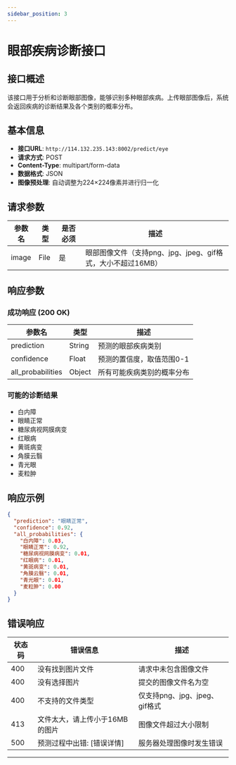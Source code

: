 ```yaml
---
sidebar_position: 3
---
```


# 眼部疾病诊断接口

## 接口概述

该接口用于分析和诊断眼部图像，能够识别多种眼部疾病。上传眼部图像后，系统会返回疾病的诊断结果及各个类别的概率分布。

## 基本信息

- **接口URL**: `http://114.132.235.143:8002/predict/eye`
- **请求方式**: POST
- **Content-Type**: multipart/form-data
- **数据格式**: JSON
- **图像预处理**: 自动调整为224×224像素并进行归一化

## 请求参数

| 参数名 | 类型 | 是否必须 | 描述                                                        |
| ------ | ---- | -------- | ----------------------------------------------------------- |
| image  | File | 是       | 眼部图像文件（支持png、jpg、jpeg、gif格式，大小不超过16MB） |

## 响应参数

### 成功响应 (200 OK)

| 参数名            | 类型   | 描述                       |
| ----------------- | ------ | -------------------------- |
| prediction        | String | 预测的眼部疾病类别         |
| confidence        | Float  | 预测的置信度，取值范围0-1  |
| all_probabilities | Object | 所有可能疾病类别的概率分布 |

### 可能的诊断结果

- 白内障
- 眼睛正常
- 糖尿病视网膜病变
- 红眼病
- 黄斑病变
- 角膜云翳
- 青光眼
- 麦粒肿

## 响应示例

```json
{
  "prediction": "眼睛正常",
  "confidence": 0.92,
  "all_probabilities": {
    "白内障": 0.03,
    "眼睛正常": 0.92,
    "糖尿病视网膜病变": 0.01,
    "红眼病": 0.01,
    "黄斑病变": 0.01,
    "角膜云翳": 0.01,
    "青光眼": 0.01,
    "麦粒肿": 0.00
  }
}
```

## 错误响应

| 状态码 | 错误信息                       | 描述                          |
| ------ | ------------------------------ | ----------------------------- |
| 400    | 没有找到图片文件               | 请求中未包含图像文件          |
| 400    | 没有选择图片                   | 提交的图像文件名为空          |
| 400    | 不支持的文件类型               | 仅支持png、jpg、jpeg、gif格式 |
| 413    | 文件太大，请上传小于16MB的图片 | 图像文件超过大小限制          |
| 500    | 预测过程中出错: [错误详情]     | 服务器处理图像时发生错误      |

------